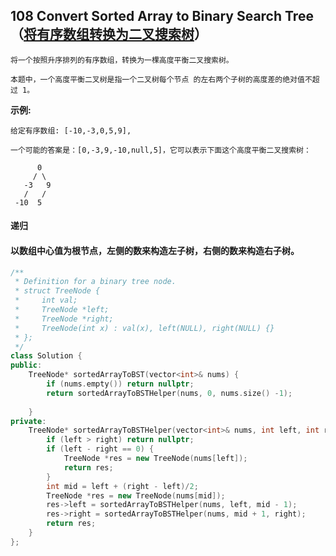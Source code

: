 ## 108  Convert Sorted Array to Binary Search Tree（[将有序数组转换为二叉搜索树](https://leetcode-cn.com/problems/Convert-Sorted-Array-to-Binary-Search-Tree/)）

```
将一个按照升序排列的有序数组，转换为一棵高度平衡二叉搜索树。

本题中，一个高度平衡二叉树是指一个二叉树每个节点 的左右两个子树的高度差的绝对值不超过 1。
```

**示例:**

```
给定有序数组: [-10,-3,0,5,9],

一个可能的答案是：[0,-3,9,-10,null,5]，它可以表示下面这个高度平衡二叉搜索树：

      0
     / \
   -3   9
   /   /
 -10  5
```

#### 递归

#### 以数组中心值为根节点，左侧的数来构造左子树，右侧的数来构造右子树。

```C++
/**
 * Definition for a binary tree node.
 * struct TreeNode {
 *     int val;
 *     TreeNode *left;
 *     TreeNode *right;
 *     TreeNode(int x) : val(x), left(NULL), right(NULL) {}
 * };
 */
class Solution {
public:
    TreeNode* sortedArrayToBST(vector<int>& nums) {
        if (nums.empty()) return nullptr;
        return sortedArrayToBSTHelper(nums, 0, nums.size() -1);
        
    }
private:
    TreeNode* sortedArrayToBSTHelper(vector<int>& nums, int left, int right) {
        if (left > right) return nullptr;
        if (left - right == 0) {
            TreeNode *res = new TreeNode(nums[left]);
            return res;
        }
        int mid = left + (right - left)/2;
        TreeNode *res = new TreeNode(nums[mid]);
        res->left = sortedArrayToBSTHelper(nums, left, mid - 1);
        res->right = sortedArrayToBSTHelper(nums, mid + 1, right);
        return res;
    }
};
```


